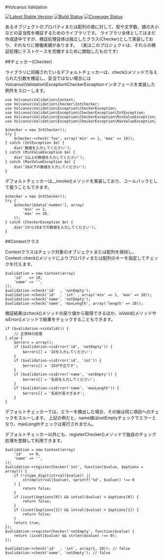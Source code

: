#Volcanus Validation

[![Latest Stable Version](https://poser.pugx.org/volcanus/validation/v/stable.png)](https://packagist.org/packages/volcanus/validation)
[![Build Status](https://travis-ci.org/k-holy/volcanus-validation.png?branch=master)](https://travis-ci.org/k-holy/volcanus-validation)
[![Coverage Status](https://coveralls.io/repos/k-holy/volcanus-validation/badge.png?branch=master)](https://coveralls.io/r/k-holy/volcanus-validation?branch=master)

あるオブジェクトのプロパティまたは配列の値に対して、型や文字数、値の大小などの妥当性を検証するためのライブラリです。
ライブラリ全体としてはまだ作成途中ですが、検証処理自体は独立したクラス(Checker)として実装しており、それなりに稼働実績があります。
（実はこのプロジェクトは、それらの検証処理にテストケースを完備するために開始したものです）

##チェッカー(Checker)

ライブラリに同梱されているデフォルトチェッカーは、check()メソッドで与えられた引数を検証し、妥当ではない場合にはVolcanus\Validation\Exception\CheckerExceptionインタフェースを実装した例外をスローします。

    use Volcanus\Validation\Context;
    use Volcanus\Validation\Checker\IntChecker;
    use Volcanus\Validation\Exception\CheckerException;
    use Volcanus\Validation\Exception\CheckerException\IntException;
    use Volcanus\Validation\Exception\CheckerException\MinValueException;
    use Volcanus\Validation\Exception\CheckerException\MaxValueException;

    $checker = new IntChecker();
    try {
        $checker->check('foo', array('min' => 1, 'max' => 10));
    } catch (IntException $e) {
        die('数値を入力してください');
    } catch (MinValueException $e) {
        die('1以上の数値を入力してください');
    } catch (MaxValueException $e) {
        die('10以下の数値を入力してください');
    }

デフォルトチェッカーは__invoke()メソッドを実装しており、コールバックとして扱うこともできます。

    $checker = new IntChecker();
    try {
        $checker($data['number'], array(
            'min' => 1,
            'max' => 10,
        ));
    } catch (CheckerException $e) {
        die('1から10までの数値を入力してください');
    }


##Contextクラス

Contextクラスはチェック対象のオブジェクトまたは配列を保持し、Context::check()メソッドによりプロパティまたは配列のキーを指定してチェックを行えます。

    $validation = new Context(array(
        'id'   => 10,
        'name' => '',
    ));
    $validation->check('id'  , 'notEmpty');
    $validation->check('id'  , 'int' , array('min' => 1, 'max' => 10));
    $validation->check('name', 'notEmpty');
    $validation->check('name', 'maxLength', array('length' => 10));

検証結果はcheck()メソッドの戻り値から取得できるほか、isValid()メソッドやisError()メソッドで結果をチェックすることもできます。

    if ($validation->isValid()) {
        // 正常時の処理
    } else {
        $errors = array();
        if ($validation->isError('id', 'notEmpty')) {
            $errors[] = 'IDを入力してください';
        }
        if ($validation->isError('id', 'int')) {
            $errors[] = 'IDが不正です';
        }
        if ($validation->isError('name', 'notEmpty')) {
            $errors[] = '名前を入力してください';
        }
        if ($validation->isError('name', 'maxLength')) {
            $errors[] = '名前が長すぎます';
        }
    }

デフォルトチェッカーでは、エラーを検出した場合、その後は同じ項目へのチェックをスルーします。
上記の例だと、name値はnotEmptyチェックでエラーとなり、maxLengthチェックは実行されません。

デフォルトチェッカー以外にも、registerChecker()メソッドで独自のチェック処理を登録して利用できます。

    $validation = new Context(array(
        'id'   => 0,
        'name' => '',
    ));
    $validation->registerChecker('int', function($value, $options = array()) {
        if (!ctype_digit(strval($value)) ||
            strcmp(strval($value), sprintf('%d', $value)) !== 0
        ) {
            return false;
        }
        if (isset($options[0]) && intval($value) < $options[0]) {
            return false;
        }
        if (isset($options[1]) && intval($value) > $options[1]) {
            return false;
        }
        return true;
    });
    $validation->registerChecker('notEmpty', function($value) {
        return (isset($value) && strlen($value) !== 0);
    });

    $validation->check('id'  , 'int', array(1, 10)); // false
    $validation->check('name', 'notEmpty'); // false

